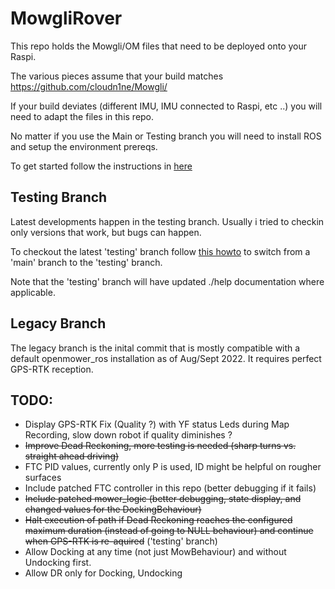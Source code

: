 # MowgliRover

This repo holds the Mowgli/OM files that need to be deployed onto your Raspi.

The various pieces assume that your build matches https://github.com/cloudn1ne/Mowgli/ 

If your build deviates (different IMU, IMU connected to Raspi, etc ..) you will need to adapt the files in this repo.

No matter if you use the Main or Testing branch you will need to install ROS and setup the environment prereqs.

To get started follow the instructions in [here](help/InstallMowgli.md)

## Testing Branch

Latest developments happen in the testing branch. Usually i tried to checkin only versions that work, but bugs can happen.

To checkout the latest 'testing' branch follow [this howto](https://github.com/cloudn1ne/MowgliRover/blob/testing/help/TestingBranch.md) to switch from a 'main' branch to the 'testing' branch.

Note that the 'testing' branch will have updated ./help documentation where applicable.

## Legacy Branch

The legacy branch is the inital commit that is mostly compatible with a default openmower_ros installation as of Aug/Sept 2022.
It requires perfect GPS-RTK reception.

## TODO:

* Display GPS-RTK Fix (Quality ?) with YF status Leds during Map Recording, slow down robot if quality diminishes ?
* ~~Improve Dead Reckoning, more testing is needed (sharp turns vs. straight ahead driving)~~ 
* FTC PID values, currently only P is used, ID might be helpful on rougher surfaces
* Include patched FTC controller in this repo (better debugging if it fails)
* ~~Include patched mower_logic (better debugging, state display, and changed values for the DockingBehaviour)~~ 
* ~~Halt execution of path if Dead Reckoning reaches the configured maximum duration (instead of going to NULL behaviour) and continue when GPS-RTK is re-aquired~~ ('testing' branch)
* Allow Docking at any time (not just MowBehaviour) and without Undocking first.
* Allow DR only for Docking, Undocking

